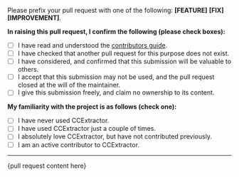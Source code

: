 Please prefix your pull request with one of the following: **[FEATURE]** **[FIX]** **[IMPROVEMENT]**.

**In raising this pull request, I confirm the following (please check boxes):**

- [ ] I have read and understood the [contributors guide](https://github.com/CCExtractor/show_specific_dictionaries/blob/master/.github/CONTRIBUTING.md).
- [ ] I have checked that another pull request for this purpose does not exist.
- [ ] I have considered, and confirmed that this submission will be valuable to others.
- [ ] I accept that this submission may not be used, and the pull request closed at the will of the maintainer.
- [ ] I give this submission freely, and claim no ownership to its content.

**My familiarity with the project is as follows (check one):**

- [ ] I have never used CCExtractor.
- [ ] I have used CCExtractor just a couple of times.
- [ ] I absolutely love CCExtractor, but have not contributed previously.
- [ ] I am an active contributor to CCExtractor.

---

{pull request content here}
